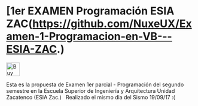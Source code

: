 [1er EXAMEN Programación ESIA ZAC(https://github.com/NuxeUX/Examen-1-Programacion-en-VB---ESIA-ZAC.)
===========
<a href='https://ko-fi.com/A0343RZ9' target='_blank'><img height='36' style='border:0px;height:36px;' src='https://az743702.vo.msecnd.net/cdn/kofi2.png?v=0' border='0' alt='Buy Me a Coffee at ko-fi.com' /></a>

Esta es la propuesta de Examen 1er parcial - Programación del segundo semestre en la Escuela Superior de Ingeniería y Arquitectura  Unidad Zacatenco (ESIA Zac.)                                                                                                                     
Realizado el mismo dia del Sismo 19/09/17 :(
